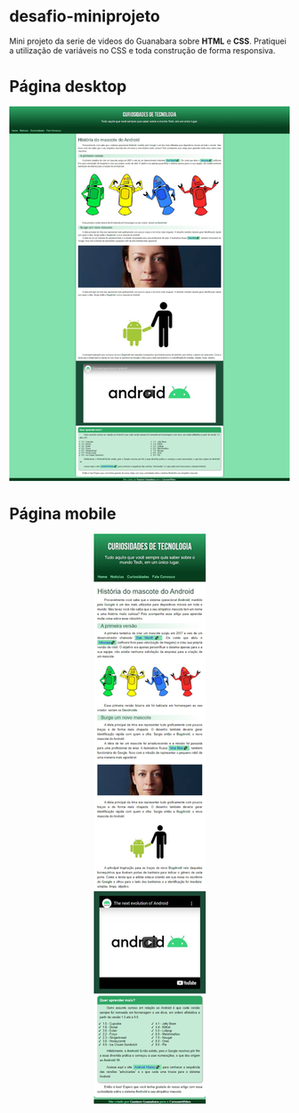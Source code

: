 # desafio-miniprojeto
Mini projeto da serie de videos do Guanabara sobre <strong>HTML</strong> e <strong>CSS</strong>. Pratiquei a utilização de variáveis no CSS e toda construção de forma responsiva.


<h1>Página desktop</h1>

<img src="imagens/desktop.jpeg" alt="Página desktop inteira">

<h1>Página mobile</h1>

<center><img src="imagens/mobile.jpeg" alt="Página mobile inteira"></center>